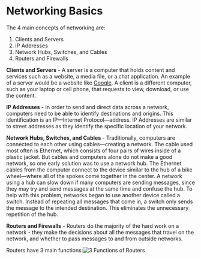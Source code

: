# Networking Basics
The 4 main concepts of networking are:
1. Clients and Servers
2. IP Addresses
3. Network Hubs, Switches, and Cables
4. Routers and Firewalls

**Clients and Servers** -
A server is a computer that holds content and services such as a website, a media file, or a chat application. 
An example of a server would be a website like [Google](https://www.google.com). 
A client is a different computer, such as your laptop or cell phone, that requests to view, download, or use the content. 

**IP Addresses** -
In order to send and direct data across a network, computers need to be able to identify destinations and origins. 
This identification is an IP—Internet Protocol—address. 
IP Addresses are similar to street addresses as they identify the specific location of your network.

**Network Hubs, Switches, and Cables** -
Traditionally, computers are connected to each other using cables—creating a network. 
The cable used most often is Ethernet, which consists of four pairs of wires inside of a plastic jacket.
But cables and computers alone do not make a good network, so one early solution was to use a network hub. 
The Ethernet cables from the computer connect to the device similar to the hub of a bike wheel—where all of the spokes come together in the center.
A network using a hub can slow down if many computers are sending messages, since they may try and send messages at the same time and confuse the hub. To help with this problem, networks began to use another device called a switch. 
Instead of repeating all messages that come in, a switch only sends the message to the intended destination. 
This eliminates the unnecessary repetition of the hub.

**Routers and Firewalls** -
Routers do the majority of the hard work on a network - 
they make the decisions about all the messages that travel on the network, and whether to pass messages to and from outside networks.

Routers have 3 main functions:![3 Functions of Routers](file:///Users/pw257/Desktop/Screen%20Shot%202021-05-07%20at%209.16.07%20PM.png)
